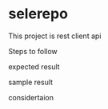 # selerepo

This project is rest client api

Steps to follow

expected result

sample result

considertaion
